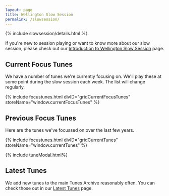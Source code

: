 ```yaml
---
layout: page
title: Wellington Slow Session
permalink: /slowsession/
---
```


{% include slowsession/details.html %}

If you're new to session playing or want to know more about our slow session, please check out our <a href="/intro-to-slowsession/">Introduction to Wellington Slow Session</a> page.

<script src="/js/buildGrid.js"></script>

## Current Focus Tunes

We have a number of tunes we're currently focusing on. We'll play
these at some point during the slow session each week. The list will change regularly.

<script>
window.currentFocusTunes =  {
    {% assign focustunecount = 4 %}
        {% assign sortedtunes = site.tunes | sort: 'slowtuneoftheweek' | reverse %}
    {% assign tune_count = 0 %}
    {% assign tuneID = 100 %}
    {% for tune in sortedtunes %}
    {% if tune_count < 4 %}

        "{{ tuneID }}": {
            "title": "{{ tune.title | xml_escape }}",
            "tuneID": "{{ tuneID }}",
            "key": "{{ tune.key | xml_escape }}",
            "rhythm": "{{ tune.rhythm | xml_escape }}",
            "url": "{{ tune.url | xml_escape }}",
            "mp3": "{{ site.mp3_host | append: tune.mp3_file | xml_escape }}",
            "mp3_source": "{{ tune.mp3_source | strip_html | xml_escape }}",
            "repeats": "{{ tune.repeats }}",
            "parts": "{{ tune.parts }}",
            "abc": {{ tune.abc | jsonify }}
        }
        {% endif %}

    {% assign tune_count = tune_count | plus: 1 %}
    {% assign tuneID = tuneID | plus: 1 %}
    {% if tune_count < focustunecount %},{% else %}{% break %}{% endif %}
{% endfor %}
};
</script>

{% include focustunes.html divID="gridCurrentFocusTunes" storeName="window.currentFocusTunes" %}

## Previous Focus Tunes

Here are the tunes we've focussed on over the last few years.

<script>
window.currentTunes = {
{% assign sortedtunes = site.tunes | sort: 'slowtuneoftheweek' | reverse %}
{% assign tuneID = 1 %}
{% for tune in sortedtunes %}
    {% if tune.slowtuneoftheweek %}
        "{{ tuneID }}": {
            "title": "{{ tune.title | xml_escape }}",
            "tuneID": "{{ tuneID }}",
            "key": "{{ tune.key | xml_escape }}",
            "rhythm": "{{ tune.rhythm | xml_escape }}",
            "url": "{{ tune.url | xml_escape }}",
            "mp3": "{{ site.mp3_host | append: tune.mp3_file | xml_escape }}",
            "mp3_source": "{{ tune.mp3_source | strip_html | xml_escape }}",
            "repeats": "{{ tune.repeats }}",
            "parts": "{{ tune.parts }}",
            "abc": {{ tune.abc | jsonify }}
        },
    {% endif %}
    {% assign tuneID = tuneID | plus: 1 %}
{% endfor %}

};

</script>

{% include focustunes.html divID="gridCurrentTunes" storeName="window.currentTunes" %}

{% include tuneModal.html%}

## Latest Tunes

We add new tunes to the main Tunes Archive reasonably often.
You can check those out in our <a href="/latest/">Latest Tunes</a> page.

<script>
document.addEventListener("DOMContentLoaded", function (event) {
    
});
</script>
